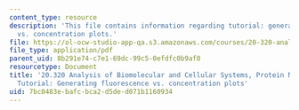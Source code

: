 ```yaml
---
content_type: resource
description: 'This file contains information regarding tutorial: generating fluorescence
  vs. concentration plots.'
file: https://ol-ocw-studio-app-qa.s3.amazonaws.com/courses/20-320-analysis-of-biomolecular-and-cellular-systems-fall-2012/7bc0483ebafcbca2d5ded071b1160934_MIT20_320F12_Ge_flu_vs_con.pdf
file_type: application/pdf
parent_uid: 8b291e74-c7e1-69dc-99c5-0efdfc0b9af0
resourcetype: Document
title: '20.320 Analysis of Biomolecular and Cellular Systems, Protein Networks Project:
  Tutorial: Generating fluorescence vs. concentration plots'
uid: 7bc0483e-bafc-bca2-d5de-d071b1160934
---
```


